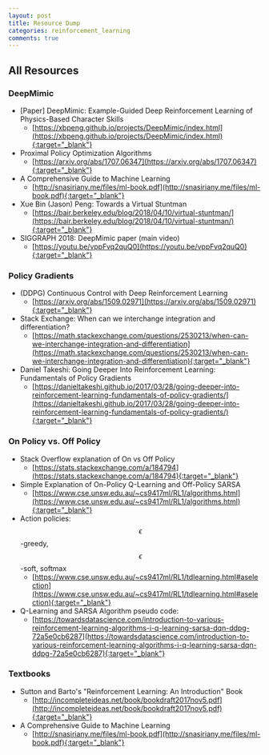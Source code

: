 ```yaml
---
layout: post
title: Resource Dump
categories: reinforcement_learning
comments: true
---
```


## All Resources

### DeepMimic
- [Paper] DeepMimic: Example-Guided Deep Reinforcement Learning of Physics-Based Character Skills
	- [https://xbpeng.github.io/projects/DeepMimic/index.html](https://xbpeng.github.io/projects/DeepMimic/index.html){:target="_blank"}
- Proximal Policy Optimization Algorithms
	- [https://arxiv.org/abs/1707.06347](https://arxiv.org/abs/1707.06347){:target="_blank"} 
- A Comprehensive Guide to Machine Learning
    - [http://snasiriany.me/files/ml-book.pdf](http://snasiriany.me/files/ml-book.pdf){:target="_blank"} 
- Xue Bin (Jason) Peng: Towards a Virtual Stuntman
	- [https://bair.berkeley.edu/blog/2018/04/10/virtual-stuntman/](https://bair.berkeley.edu/blog/2018/04/10/virtual-stuntman/){:target="_blank"} 
- SIGGRAPH 2018: DeepMimic paper (main video)
	- [https://youtu.be/vppFvq2quQ0](https://youtu.be/vppFvq2quQ0){:target="_blank"} 

### Policy Gradients

- (DDPG) Continuous Control with Deep Reinforcement Learning
	- [https://arxiv.org/abs/1509.02971](https://arxiv.org/abs/1509.02971){:target="_blank"}
- Stack Exchange: When can we interchange integration and differentiation?
	- [https://math.stackexchange.com/questions/2530213/when-can-we-interchange-integration-and-differentiation](https://math.stackexchange.com/questions/2530213/when-can-we-interchange-integration-and-differentiation){:target="_blank"}
- Daniel Takeshi: Going Deeper Into Reinforcement Learning: Fundamentals of Policy Gradients
	- [https://danieltakeshi.github.io/2017/03/28/going-deeper-into-reinforcement-learning-fundamentals-of-policy-gradients/](https://danieltakeshi.github.io/2017/03/28/going-deeper-into-reinforcement-learning-fundamentals-of-policy-gradients/){:target="_blank"}

### On Policy vs. Off Policy
- Stack Overflow explanation of On vs Off Policy
	- [https://stats.stackexchange.com/a/184794](https://stats.stackexchange.com/a/184794){:target="_blank"}
- Simple Explanation of On-Policy Q-Learning and Off-Policy SARSA
	- [https://www.cse.unsw.edu.au/~cs9417ml/RL1/algorithms.html](https://www.cse.unsw.edu.au/~cs9417ml/RL1/algorithms.html){:target="_blank"}
- Action policies: $$\epsilon$$-greedy, $$\epsilon$$-soft, softmax
	- [https://www.cse.unsw.edu.au/~cs9417ml/RL1/tdlearning.html#aselection](https://www.cse.unsw.edu.au/~cs9417ml/RL1/tdlearning.html#aselection){:target="_blank"}
- Q-Learning and SARSA Algorithm pseudo code:
	- [https://towardsdatascience.com/introduction-to-various-reinforcement-learning-algorithms-i-q-learning-sarsa-dqn-ddpg-72a5e0cb6287](https://towardsdatascience.com/introduction-to-various-reinforcement-learning-algorithms-i-q-learning-sarsa-dqn-ddpg-72a5e0cb6287){:target="_blank"}

### Textbooks
- Sutton and Barto's "Reinforcement Learning: An Introduction" Book
	- [http://incompleteideas.net/book/bookdraft2017nov5.pdf](http://incompleteideas.net/book/bookdraft2017nov5.pdf){:target="_blank"}
- A Comprehensive Guide to Machine Learning
    - [http://snasiriany.me/files/ml-book.pdf](http://snasiriany.me/files/ml-book.pdf){:target="_blank"} 